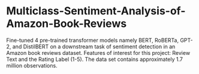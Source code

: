 # Multiclass-Sentiment-Analysis-of-Amazon-Book-Reviews
Fine-tuned 4 pre-trained transformer models namely BERT, RoBERTa, GPT-2, and DistilBERT on a downstream task of sentiment detection in an Amazon book reviews dataset.
Features of interest for this project: Review Text and the Rating Label (1-5).
The data set contains approximately 1.7 million observations.
